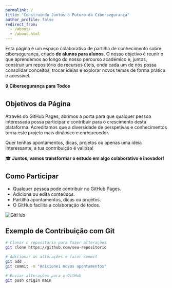 ```yaml
---
permalink: /
title: "Construindo Juntos o Futuro da Cibersegurança"
author_profile: false
redirect_from: 
  - /about/
  - /about.html
---
```


Esta página é um espaço colaborativo de partilha de conhecimento sobre cibersegurança, criado **de alunos para alunos**. O nosso objetivo é reunir o que aprendemos ao longo do nosso percurso académico e, juntos, construir um repositório de recursos úteis, onde cada um de nós possa consolidar conceitos, trocar ideias e explorar novos temas de forma prática e acessível.

🔒 **Cibersegurança para Todos**

## Objetivos da Página

Através do GitHub Pages, abrimos a porta para que qualquer pessoa interessada possa participar e contribuir para o crescimento desta plataforma. Acreditamos que a diversidade de perspetivas e conhecimentos torna este projeto mais dinâmico e enriquecedor. 

Quer tenhas apontamentos, dicas, projetos ou apenas uma ideia interessante, a tua contribuição é valiosa!

🎓 **Juntos, vamos transformar o estudo em algo colaborativo e inovador!**

## Como Participar

- Qualquer pessoa pode contribuir no GitHub Pages.
- Adiciona ou edita conteúdos.
- Partilha apontamentos, dicas ou projetos.
- O GitHub facilita a colaboração de todos.

![GitHub](https://image-link.png)

## Exemplo de Contribuição com Git

```bash
# Clonar o repositório para fazer alterações
git clone https://github.com/seu-repositorio

# Adicionar as alterações e fazer commit
git add .
git commit -m "Adicionei novos apontamentos"

# Enviar alterações para o GitHub
git push origin main
